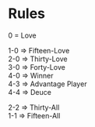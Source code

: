 # Rules
0 = Love

1-0 => Fifteen-Love  
2-0 => Thirty-Love  
3-0 => Forty-Love  
4-0 => Winner  
4-3 => Advantage Player  
4-4 => Deuce

2-2 => Thirty-All  
1-1 => Fifteen-All